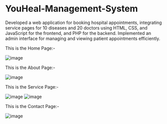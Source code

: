 # YouHeal-Management-System

Developed a web application for booking hospital appointments, integrating service pages for 10 diseases and 20 doctors using HTML, CSS, and JavaScript for the frontend, and PHP for the backend. Implemented an admin interface for managing and viewing patient appointments efficiently.

This is the Home Page:-

![image](https://github.com/user-attachments/assets/cc9e9cac-b285-4fde-8928-6ab0cad8867b)

This is the About Page:-

![image](https://github.com/user-attachments/assets/11d9e7bb-4076-4eae-9c01-a299970f35f7)

This is the Service Page:-

![image](https://github.com/user-attachments/assets/194d5e13-2fc6-4e7f-9bff-7a8573d21050)
![image](https://github.com/user-attachments/assets/0ee7a392-be83-483e-9807-b5990178ec32)

This is the Contact Page:- 

![image](https://github.com/user-attachments/assets/079090c7-0b99-48a5-af13-e9da27bfb3ed)
